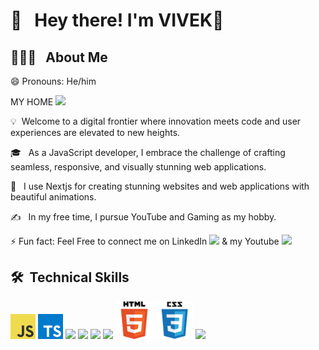   <h1>👋 &nbsp; Hey there! I'm VIVEK👋</h1> 
 <h2>👨🏻‍💻 &nbsp; About Me</h2> 
 <p>😄 Pronouns: He/him</p>

 <p>MY HOME <code><a target="_blank" href = "https://vivekcse.in"><img height="40" src="https://img.icons8.com/dusk/64/000000/home--v1.png"></a></code> </p>

<p>
💡&nbsp; Welcome to a digital frontier where innovation meets code and user experiences are elevated to new heights.
</p>

<p>
🎓 &nbsp; As a JavaScript developer, I embrace the challenge of crafting seamless, responsive, and visually stunning web applications.
</p>

<p>
🌱 &nbsp; I use Nextjs for creating stunning  websites and web applications with beautiful animations.
</p>

<p>
✍️ &nbsp; In my free time, I pursue YouTube and Gaming as my hobby.
</p>

<p>
⚡ Fun fact: Feel Free to connect me on LinkedIn  <code><a target="_blank" href = "https://www.linkedin.com/in/vivekcsein/"><img height="40" src="https://img.icons8.com/color/96/000000/linkedin.png"></a></code> & my Youtube <code><a target="_blank" href = "https://www.youtube.com/channel/UCsBKKllYdZuPRccGov0GfiQ"><img height="40" src="https://img.icons8.com/color/96/000000/youtube.png"></a></code>

</p>

<h2>🛠 &nbsp;Technical Skills</h2>

<code><a href = "https://developer.mozilla.org/en-US/docs/Web/JavaScript"><img height="40" src="https://raw.githubusercontent.com/github/explore/80688e429a7d4ef2fca1e82350fe8e3517d3494d/topics/javascript/javascript.png"></a></code>
<code><a href = "https://www.typescriptlang.org/"><img height="40" src="https://raw.githubusercontent.com/github/explore/80688e429a7d4ef2fca1e82350fe8e3517d3494d/topics/typescript/typescript.png"></a></code>
<code><a target="_blank" href = "https://nextjs.org/"><img height="40" src="https://img.icons8.com/fluency/48/nextjs.png"></a></code>
<code><a target="_blank" href = "https://github.com/vivekcsein/ReactDev"><img height="60" src="https://img.icons8.com/officel/160/react.png"></a></code>
<code><a target="_blank" href = "https://swiperjs.com/"><img height="40" src="https://swiperjs.com/images/swiper-logo.svg"></a></code>
<code><a target="_blank" href = "https://next-auth.js.org/"><img height="40" src="https://next-auth.js.org/img/logo/logo-xs.png"></a></code>
<code><a href = "https://developer.mozilla.org/en-US/docs/Web/Guide/HTML/HTML5"><img height="60" src="https://raw.githubusercontent.com/github/explore/80688e429a7d4ef2fca1e82350fe8e3517d3494d/topics/html/html.png"></a></code>
<code><a href = "https://developer.mozilla.org/en-US/docs/Archive/CSS3"><img height="60" src="https://raw.githubusercontent.com/github/explore/80688e429a7d4ef2fca1e82350fe8e3517d3494d/topics/css/css.png"></a></code>
<code><a target="_blank" href = "https://playvalorant.com/"><img height="40" src="https://img.icons8.com/color/96/valorant.png"></a></code>



